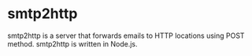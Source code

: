 smtp2http
=========

smtp2http is a server that forwards emails to HTTP locations using POST method. smtp2http is written in Node.js.
